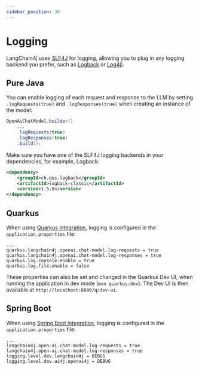 ```yaml
---
sidebar_position: 30
---
```


# Logging

LangChain4j uses [SLF4J](https://www.slf4j.org/) for logging,
allowing you to plug in any logging backend you prefer,
such as [Logback](https://logback.qos.ch/) or [Log4j](https://logging.apache.org/log4j/2.x/index.html)).

## Pure Java

You can enable logging of each request and response to the LLM by setting
`.logRequests(true)` and `.logResponses(true)` when creating an instance of the model:
```java
OpenAiChatModel.builder()
    ...
    .logRequests(true)
    .logResponses(true)
    .build();
```

Make sure you have one of the SLF4J logging backends in your dependencies, for example, Logback:
```xml
<dependency>
    <groupId>ch.qos.logback</groupId>
    <artifactId>logback-classic</artifactId>
    <version>1.5.8</version>
</dependency>
```

## Quarkus

When using [Quarkus integration](/tutorials/quarkus-integration),
logging is configured in the `application.properties` file:

```properties
...
quarkus.langchain4j.openai.chat-model.log-requests = true
quarkus.langchain4j.openai.chat-model.log-responses = true
quarkus.log.console.enable = true
quarkus.log.file.enable = false
```

These properties can also be set and changed in the Quarkus Dev UI,
when running the application in dev mode (`mvn quarkus:dev`).
The Dev UI is then available at `http://localhost:8080/q/dev-ui`.

## Spring Boot

When using [Spring Boot integration](/tutorials/spring-boot-integration),
logging is configured in the `application.properties` file:

```properties
...
langchain4j.open-ai.chat-model.log-requests = true
langchain4j.open-ai.chat-model.log-responses = true
logging.level.dev.langchain4j = DEBUG
logging.level.dev.ai4j.openai4j = DEBUG
```
